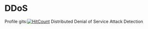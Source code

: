 # DDoS
 Profile gits:[![HitCount](https://hits.dwyl.com/Pooja292000/DDoS.svg?style=flat-square)](http://hits.dwyl.com/Pooja292000/DDoS)
Distributed Denial of Service Attack Detection
